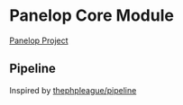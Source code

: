 Panelop Core Module
===

[Panelop Project](https://github.com/users/marsskom/projects/2)

## Pipeline

Inspired by [thephpleague/pipeline](https://github.com/thephpleague/pipeline)
